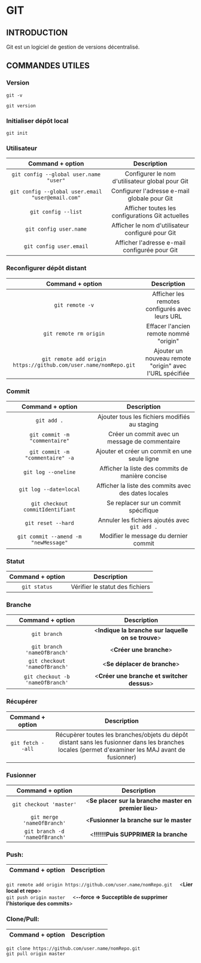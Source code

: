 # GIT
## INTRODUCTION
Git est un logiciel de gestion de versions décentralisé.
## COMMANDES UTILES
### Version
```shell
git -v
```
```shell
git version
```
### Initialiser dépôt local
```shell
git init
```
### Utilisateur
| Command + option | Description |
| :--------------: | :---------: |
|`git config --global user.name "user"`|Configurer le nom d'utilisateur global pour Git|
|`git config --global user.email "user@email.com"`|Configurer l'adresse e-mail globale pour Git|
|`git config --list`| Afficher toutes les configurations Git actuelles|
|`git config user.name`| Afficher le nom d'utilisateur configuré pour Git|
|`git config user.email`| Afficher l'adresse e-mail configurée pour Git|
### Reconfigurer dépôt distant
| Command + option | Description |
| :--------------: | :---------: |
|`git remote -v`| Afficher les remotes configurés avec leurs URL|
|`git remote rm origin`|Effacer l'ancien remote nommé "origin"|
|`git remote add origin https://github.com/user.name/nomRepo.git`|Ajouter un nouveau remote "origin" avec l'URL spécifiée|
### Commit
| Command + option | Description |
| :--------------: | :---------: |
|`git add .`|Ajouter tous les fichiers modifiés au staging|
|`git commit -m "commentaire"`|Créer un commit avec un message de commentaire|
|`git commit -m "commentaire" -a`|Ajouter et créer un commit en une seule ligne|
|`git log --oneline`|Afficher la liste des commits de manière concise|
|`git log --date=local`|Afficher la liste des commits avec des dates locales|
|`git checkout commitIdentifiant`|Se replacer sur un commit spécifique|
|`git reset --hard`|Annuler les fichiers ajoutés avec `git add .`|
|`git commit --amend -m "newMessage"`|Modifier le message du dernier commit|
### Statut
| Command + option | Description |
| :--------------: | :---------: |
|`git status`|Vérifier le statut des fichiers|
### Branche
| Command + option | Description |
| :--------------: | :---------: |
| `git branch`                      | <**Indique la branche sur laquelle on se trouve**> |
| `git branch 'nameOfBranch'`      | <**Créer une branche**>                          |
| `git checkout 'nameOfBranch'`    | <**Se déplacer de branche**>                     |
| `git checkout -b 'nameOfBranch'` | <**Créer une branche et switcher dessus**>      |
### Récupérer
| Command + option | Description |
| :--------------: | :---------: |
|`git fetch --all`|Récupèrer toutes les branches/objets du dépôt distant sans les fusionner dans les branches locales (permet d'examiner les MAJ avant de fusionner)|
### Fusionner
| Command + option | Description |
| :--------------: | :---------: |
|`git checkout 'master'`| <**Se placer sur la branche master en premier lieu**>|
|`git merge 'nameOfBranch'`| <**Fusionner la branche sur le master**|
|`git branch -d 'nameOfBranch'`| <**!!!!!!Puis SUPPRIMER la branche**|

### Push:
| Command + option | Description |
| :--------------: | :---------: |
`git remote add origin https://github.com/user.name/nomRepo.git`&nbsp;&nbsp;&nbsp;&nbsp;  <**Lier local et repo**>
\
`git push origin master`&nbsp;&nbsp;&nbsp;&nbsp;  <**--force => Succeptible de supprimer l'historique des commits**>

### Clone/Pull:
| Command + option | Description |
| :--------------: | :---------: |
`git clone https://github.com/user.name/nomRepo.git`
\
`git pull origin master`
